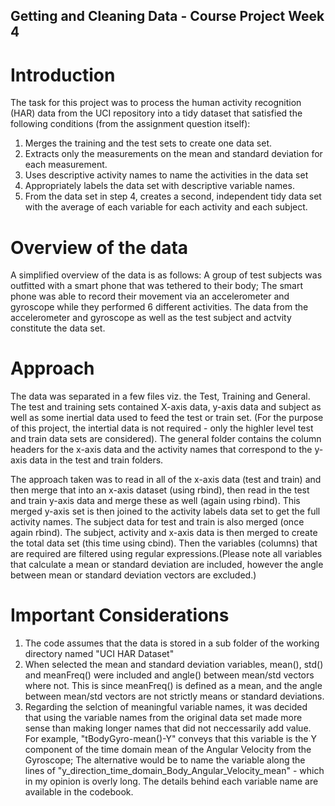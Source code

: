## Getting and Cleaning Data - Course Project Week  4

# Introduction
The task for this project was to process the human activity recognition (HAR) data from the UCI repository into a tidy dataset that satisfied the following conditions (from the assignment question itself): 
1. Merges the training and the test sets to create one data set.
2. Extracts only the measurements on the mean and standard deviation for each measurement.
3. Uses descriptive activity names to name the activities in the data set
4. Appropriately labels the data set with descriptive variable names.
5. From the data set in step 4, creates a second, independent tidy data set with the average of each variable for each activity and each subject.
  
# Overview of the data
A simplified overview of the data is as follows: A group of test subjects was outfitted with a smart phone that was tethered to their body; The smart phone was able to record their movement via an accelerometer and gyroscope while they performed 6 different activities. The data from the accelerometer and gyroscope as well as the test subject and actvity constitute the data set.

# Approach
The data was separated in a few files viz. the Test, Training and General. The test and training sets contained X-axis data, y-axis data and subject as well as some inertial data used to feed the test or train set. (For the purpose of this project, the intertial data is not required - only the highler level test and train data sets are considered). The general folder contains the column headers for the x-axis data and the activity names that correspond to the y-axis data in the test and train folders.

The approach taken was to read in all of the x-axis data (test and train) and then merge that into an x-axis dataset (using rbind), then read in the test and train y-axis data and merge these as well (again using rbind). This merged y-axis set is then joined to the activity labels data set to get the full activity names.
The subject data for test and train is also merged (once again rbind).
The subject, activity and x-axis data is then merged to create the total data set (this time using cbind).
Then the variables (columns) that are required are filtered using regular expressions.(Please note all variables that calculate a mean or standard deviation are included, however the angle between mean or standard deviation vectors are excluded.)

# Important Considerations
1. The code assumes that the data is stored in a sub folder of the working directory named "UCI HAR Dataset"
2. When selected the mean and standard deviation variables, mean(), std() and meanFreq() were included and angle() between mean/std vectors where not. This is since meanFreq() is defined as a mean, and the angle between mean/std vectors are not strictly means or standard deviations.
3. Regarding the selction of meaningful variable names, it was decided that using the variable names from the original data set made more sense than making longer names that did not neccessarily add value. For example, "tBodyGyro-mean()-Y" conveys that this variable is the Y component of the time domain mean of the Angular Velocity from the Gyroscope; The alternative would be to name the variable along the lines of "y_direction_time_domain_Body_Angular_Velocity_mean" - which in my opinion is overly long. The details behind each variable name are available in the codebook.

